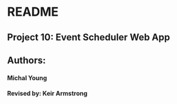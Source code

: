 # README

## Project 10: Event Scheduler Web App
## Authors:
#### Michal Young
#### Revised by: Keir Armstrong